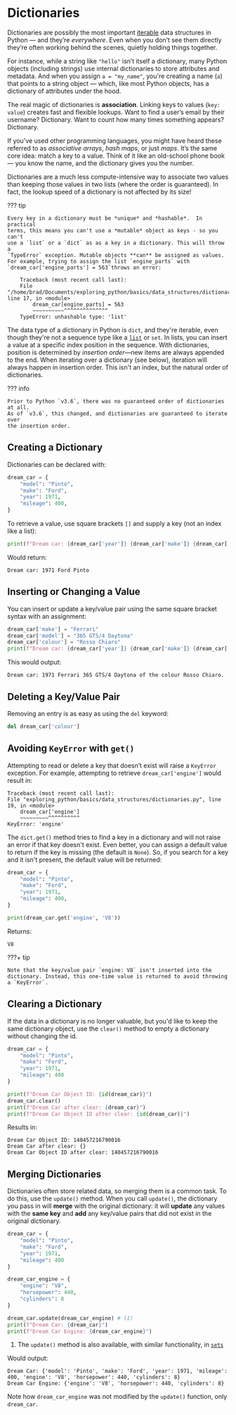 # Dictionaries

Dictionaries are possibly the most important
[iterable](../../intermediate/iterators_and_generators.md) data structures
in Python — and they’re *everywhere*. Even when you don’t see them directly
they’re often working behind the scenes, quietly holding things together.

For instance, while a string like `"hello"` isn’t itself a dictionary, many
Python objects (including strings) use internal dictionaries to store
attributes and metadata. And when you assign `a = "my_name"`, you're creating
a name (`a`) that points to a string object — which, like most Python objects,
has a dictionary of attributes under the hood.

The real magic of dictionaries is **association**. Linking keys to values
(`key: value`) creates fast and flexible lookups. Want to find a user’s email
by their username? Dictionary. Want to count how many times something appears?
Dictionary.

If you’ve used other programming languages, you might have heard these referred
to as *associative arrays*, *hash maps*, or just *maps*. It’s the same core
idea: match a key to a value. Think of it like an old-school phone book — you
know the name, and the dictionary gives you the number.

Dictionaries are a much less compute-intensive way to associate two values than
keeping those values in two lists (where the order is guaranteed).  In fact,
the lookup speed of a dictionary is not affected by its size!

??? tip

    Every key in a dictionary must be *unique* and *hashable*.  In practical
    terms, this means you can't use a *mutable* object as keys - so you can't
    use a `list` or a `dict` as as a key in a dictionary. This will throw a
    `TypeError` exception. Mutable objects **can** be assigned as values.
    For example, trying to assign the list `engine_parts` with
    `dream_car['engine_parts'] = 563`throws an error:

        Traceback (most recent call last):
        File "/home/brad/Documents/exploring_python/basics/data_structures/dictionaries.py", line 17, in <module>
            dream_car[engine_parts] = 563
            ~~~~~~~~~~^^^^^^^^^^^^^^
        TypeError: unhashable type: 'list'

The data type of a dictionary in Python is `dict`, and they're iterable, even
though they're not a sequence type like a [`list`](lists.md) or `set`. In lists,
you can insert a value at a specific index position in the sequence. With
dictionaries, position is determined by *insertion order*—new items are always
appended to the end. When iterating over a dictionary (see below), iteration
will always happen in insertion order. This isn't an index, but the natural
order of dictionaries.

??? info

    Prior to Python `v3.6`, there was no guaranteed order of dictionaries at all.
    As of `v3.6`, this changed, and dictionaries are guaranteed to iterate over
    the insertion order.

## Creating a Dictionary

Dictionaries can be declared with:

``` python {title="Creating a Dictionary" linenums="1"}
dream_car = {
    "model": "Pinto",
    "make": "Ford",
    "year": 1971,
    "mileage": 400,
}
```

To retrieve a value, use square brackets `[]` and supply a key (not an index
like a list):

``` python
print(f"Dream car: {dream_car['year']} {dream_car['make']} {dream_car['model']}")
```

Would return:

``` text
Dream car: 1971 Ford Pinto
```

## Inserting or Changing a Value

You can insert or update a key/value pair using the same square bracket syntax
with an assignment:

```python {title="Inserting and Updating Key/Value Pairs" linenums="1"}
dream_car['make'] = "Ferrari"
dream_car['model'] = "365 GTS/4 Daytona"
dream_car['colour'] = "Rosso Chiaro"
print(f"Dream car: {dream_car['year']} {dream_car['make']} {dream_car['model']} of the colour {dream_car['colour']}.")
```
This would output:

``` text
Dream car: 1971 Ferrari 365 GTS/4 Daytona of the colour Rosso Chiaro.
```

## Deleting a Key/Value Pair

Removing an entry is as easy as using the `del` keyword:

``` python {title="Deleting a Key/Value Pair" linenums="1"}
del dream_car['colour']
```

## Avoiding `KeyError` with `get()`

Attempting to read or delete a key that doesn’t exist will raise a `KeyError`
exception. For example, attempting to retrieve `dream_car['engine']` would
result in:

``` text
Traceback (most recent call last):
File "exploring_python/basics/data_structures/dictionaries.py", line 19, in <module>
    dream_car['engine']
    ~~~~~~~~~^^^^^^^^^^
KeyError: 'engine'
```

The `dict.get()` method tries to find a key in a dictionary and will not raise
an error if that key doesn't exist. Even better, you can assign a default value
to return if the key is missing (the default is `None`). So, if you search for
a key and it isn't present, the default value will be returned:

``` python {title="Creating a Dictionary" linenums="1"}
dream_car = {
    "model": "Pinto",
    "make": "Ford",
    "year": 1971,
    "mileage": 400,
}

print(dream_car.get('engine', 'V8'))
```

Returns:

``` text
V8
```

???+ tip

    Note that the key/value pair `engine: V8` isn't inserted into the
    dictionary. Instead, this one-time value is returned to avoid throwing
    a `KeyError`.

## Clearing a Dictionary

If the data in a dictionary is no longer valuable, but you'd like to keep
the same dictionary object, use the `clear()` method to empty a dictionary
without changing the id.

``` python {title="Clear a Dictionary but Keep the Object" linenums="1"}
dream_car = {
    "model": "Pinto",
    "make": "Ford",
    "year": 1971,
    "mileage": 400
}

print(f"Dream Car Object ID: {id(dream_car)}")
dream_car.clear()
print(f"Dream Car after clear: {dream_car}")
print(f"Dream Car Object ID after clear: {id(dream_car)}")
```

Results in:

``` text
Dream Car Object ID: 140457216790016
Dream Car after clear: {}
Dream Car Object ID after clear: 140457216790016
```

## Merging Dictionaries

Dictionaries often store related data, so merging them is a common task.
To do this, use the `update()` method. When you call `update()`, the
dictionary you pass in will **merge** with the original dictionary:
it will **update** any values with the **same key** and **add** any
key/value pairs that did not exist in the original dictionary.

``` python {title="Merging Dictionaries" linenums="1"}
dream_car = {
    "model": "Pinto",
    "make": "Ford",
    "year": 1971,
    "mileage": 400
}

dream_car_engine = {
    "engine": "V8",
    "horsepower": 440,
    "cylinders": 8
}

dream_car.update(dream_car_engine) # (1)
print(f"Dream Car: {dream_car}")
print(f"Dream Car Engine: {dream_car_engine}")
```

1. The `update()` method is also available, with similar functionality, in
   [`sets`](sets.md#adding-elements)

Would output:

``` text
Dream Car: {'model': 'Pinto', 'make': 'Ford', 'year': 1971, 'mileage': 400, 'engine': 'V8', 'horsepower': 440, 'cylinders': 8}
Dream Car Engine: {'engine': 'V8', 'horsepower': 440, 'cylinders': 8}
```

Note how `dream_car_engine` was not modified by the `update()` function,
only `dream_car`.